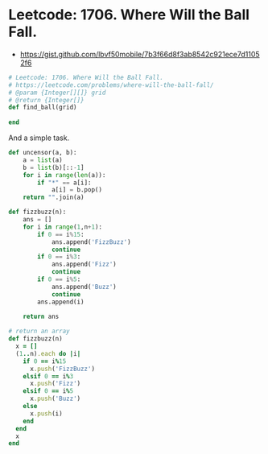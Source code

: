 # Leetcode: 1706. Where Will the Ball Fall.

- https://gist.github.com/lbvf50mobile/7b3f66d8f3ab8542c921ece7d11052f6

```Ruby
# Leetcode: 1706. Where Will the Ball Fall.
# https://leetcode.com/problems/where-will-the-ball-fall/
# @param {Integer[][]} grid
# @return {Integer[]}
def find_ball(grid)
    
end
```

And a simple task.
```Python
def uncensor(a, b):
    a = list(a)
    b = list(b)[::-1]
    for i in range(len(a)):
        if "*" == a[i]:
            a[i] = b.pop()
    return "".join(a)
```

```Python
def fizzbuzz(n):
    ans = []
    for i in range(1,n+1):
        if 0 == i%15:
            ans.append('FizzBuzz')
            continue
        if 0 == i%3:
            ans.append('Fizz')
            continue
        if 0 == i%5:
            ans.append('Buzz')
            continue
        ans.append(i)
        
    return ans
```
```Ruby
# return an array
def fizzbuzz(n)
  x = []
  (1..n).each do |i|
    if 0 == i%15
      x.push('FizzBuzz')
    elsif 0 == i%3
      x.push('Fizz')
    elsif 0 == i%5
      x.push('Buzz')
    else
      x.push(i)
    end
  end
  x
end
```
